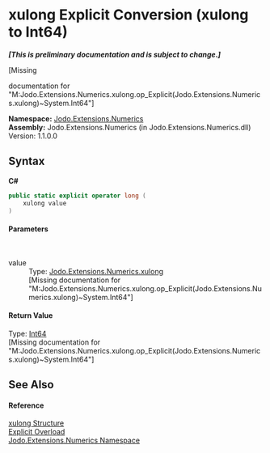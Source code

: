 # xulong&nbsp;Explicit Conversion (xulong to Int64)
 _**\[This is preliminary documentation and is subject to change.\]**_

\[Missing <summary> documentation for "M:Jodo.Extensions.Numerics.xulong.op_Explicit(Jodo.Extensions.Numerics.xulong)~System.Int64"\]

**Namespace:**&nbsp;<a href="N_Jodo_Extensions_Numerics">Jodo.Extensions.Numerics</a><br />**Assembly:**&nbsp;Jodo.Extensions.Numerics (in Jodo.Extensions.Numerics.dll) Version: 1.1.0.0

## Syntax

**C#**<br />
``` C#
public static explicit operator long (
	xulong value
)
```


#### Parameters
&nbsp;<dl><dt>value</dt><dd>Type: <a href="T_Jodo_Extensions_Numerics_xulong">Jodo.Extensions.Numerics.xulong</a><br />\[Missing <param name="value"/> documentation for "M:Jodo.Extensions.Numerics.xulong.op_Explicit(Jodo.Extensions.Numerics.xulong)~System.Int64"\]</dd></dl>

#### Return Value
Type: <a href="https://docs.microsoft.com/dotnet/api/system.int64" target="_blank" rel="noopener noreferrer">Int64</a><br />\[Missing <returns> documentation for "M:Jodo.Extensions.Numerics.xulong.op_Explicit(Jodo.Extensions.Numerics.xulong)~System.Int64"\]

## See Also


#### Reference
<a href="T_Jodo_Extensions_Numerics_xulong">xulong Structure</a><br /><a href="Overload_Jodo_Extensions_Numerics_xulong_op_Explicit">Explicit Overload</a><br /><a href="N_Jodo_Extensions_Numerics">Jodo.Extensions.Numerics Namespace</a><br />